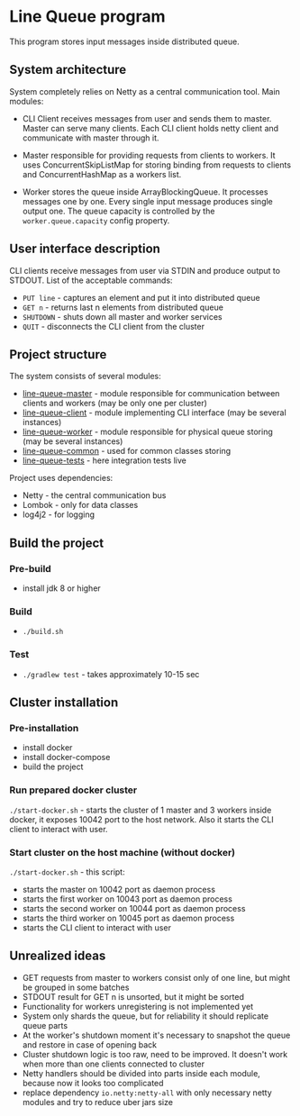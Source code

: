 # Line Queue program

This program stores input messages inside distributed queue.

## System architecture
System completely relies on Netty as a central communication tool.
Main modules:

- CLI Client 
receives messages from user and sends them to master. 
Master can serve many clients. Each CLI client holds netty client and communicate with master through it.

- Master 
responsible for providing requests from clients to workers. 
It uses ConcurrentSkipListMap for storing binding from requests to clients and ConcurrentHashMap as a workers list.

- Worker 
stores the queue inside ArrayBlockingQueue. It processes messages one by one. Every single input message produces single output one.
The queue capacity is controlled by the `worker.queue.capacity` config property.

## User interface description
CLI clients receive messages from user via STDIN and produce output to STDOUT.
List of the acceptable commands:
- `PUT line` - captures an element and put it into distributed queue
- `GET n` - returns last n elements from distributed queue
- `SHUTDOWN` - shuts down all master and worker services
- `QUIT` - disconnects the CLI client from the cluster

## Project structure
The system consists of several modules:
- [line-queue-master](line-queue-master) - module responsible for communication between clients and workers (may be only one per cluster)
- [line-queue-client](line-queue-client) - module implementing CLI interface (may be several instances)
- [line-queue-worker](line-queue-worker) - module responsible for physical queue storing (may be several instances)
- [line-queue-common](line-queue-common) - used for common classes storing
- [line-queue-tests](line-queue-tests) - here integration tests live

Project uses dependencies:
- Netty - the central communication bus
- Lombok - only for data classes
- log4j2 - for logging

## Build the project

### Pre-build
- install jdk 8 or higher

### Build
- `./build.sh`

### Test
- `./gradlew test` - takes approximately 10-15 sec

## Cluster installation

### Pre-installation
- install docker
- install docker-compose
- build the project

### Run prepared docker cluster
`./start-docker.sh` - starts the cluster of 1 master and 3 workers inside docker, it exposes 10042 port to the host network. 
Also it starts the CLI client to interact with user.

### Start cluster on the host machine (without docker)
`./start-docker.sh` - this script:
- starts the master on 10042 port as daemon process
- starts the first worker on 10043 port as daemon process
- starts the second worker on 10044 port as daemon process
- starts the third worker on 10045 port as daemon process
- starts the CLI client to interact with user

## Unrealized ideas
- GET requests from master to workers consist only of one line, but might be grouped in some batches
- STDOUT result for GET n is unsorted, but it might be sorted
- Functionality for workers unregistering is not implemented yet
- System only shards the queue, but for reliability it should replicate queue parts
- At the worker's shutdown moment it's necessary to snapshot the queue and restore in case of opening back 
- Cluster shutdown logic is too raw, need to be improved. It doesn't work when more than one clients connected to cluster
- Netty handlers should be divided into parts inside each module, because now it looks too complicated
- replace dependency `io.netty:netty-all` with only necessary netty modules and try to reduce uber jars size